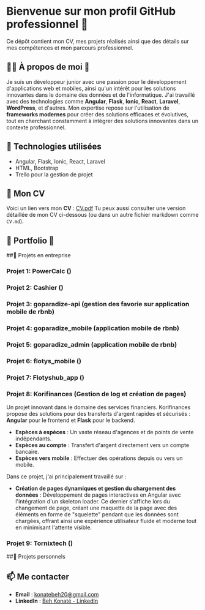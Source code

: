 # Bienvenue sur mon profil GitHub professionnel 👔

Ce dépôt contient mon CV, mes projets réalisés ainsi que des détails sur mes compétences et mon parcours professionnel.

## 🧑‍💻 À propos de moi 💼

Je suis un développeur junior avec une passion pour le développement d'applications web et mobiles, ainsi qu'un intérêt pour les solutions innovantes dans le domaine des données et de l'informatique. J'ai travaillé avec des technologies comme **Angular**, **Flask**, **Ionic**, **React**, **Laravel**, **WordPress**, et d'autres. Mon expertise repose sur l'utilisation de **frameworks modernes** pour créer des solutions efficaces et évolutives, tout en cherchant constamment à intégrer des solutions innovantes dans un contexte professionnel.

## 🌟 Technologies utilisées

- Angular, Flask, Ionic, React, Laravel
- HTML, Bootstrap
- Trello pour la gestion de projet

## 📄 Mon CV

Voici un lien vers mon **CV** : [CV.pdf](assets/CV.pdf)
Tu peux aussi consulter une version détaillée de mon CV ci-dessous (ou dans un autre fichier markdown comme `CV.md`).

## 💼 Portfolio 💼

##💼 Projets en entreprise

### Projet 1: **PowerCalc ()**

<!--
![Screenshot du projet 1](images/screenshot1.jpg)  
Description courte du projet...
-->

### Projet 2: **Cashier ()**

<!--
![Screenshot du projet 1](images/screenshot1.jpg)  
Description courte du projet...
-->

### Projet 3: **goparadize-api (gestion des favorie sur application mobile de rbnb)**

<!--
![Screenshot du projet 1](images/screenshot1.jpg)  
Description courte du projet...
-->

### Projet 4: **goparadize_mobile (application mobile de rbnb)**

<!--
![Screenshot du projet 1](images/screenshot1.jpg)  
Description courte du projet...
-->

### Projet 5: **goparadize_admin (application mobile de rbnb)**

<!--
![Screenshot du projet 1](images/screenshot1.jpg)  
Description courte du projet...
-->

### Projet 6: **flotys_mobile ()**

<!--
![Screenshot du projet 1](images/screenshot1.jpg)  
Description courte du projet...
-->

### Projet 7: **Flotyshub_app ()**

<!--
![Screenshot du projet 1](images/screenshot1.jpg)  
Description courte du projet...
-->

### Projet 8: **Korifinances (Gestion de log et création de pages)**

Un projet innovant dans le domaine des services financiers. Korifinances propose des solutions pour des transferts d'argent rapides et sécurisés : **Angular** pour le frontend et **Flask** pour le backend.

- **Espèces à espèces** : Un vaste réseau d'agences et de points de vente indépendants.
- **Espèces au compte** : Transfert d'argent directement vers un compte bancaire.
- **Espèces vers mobile** : Effectuer des opérations depuis ou vers un mobile.

Dans ce projet, j'ai principalement travaillé sur :

- **Création de pages dynamiques et gestion du chargement des données** : Développement de pages interactives en Angular avec l'intégration d'un skeleton loader. Ce dernier
  s'affiche lors du changement de page, créant une maquette de la page avec des éléments en forme de "squelette" pendant que les données sont chargées, offrant ainsi une
  expérience utilisateur fluide et moderne tout en minimisant l'attente visible.

<!--
![Screenshot du projet 1](images/screenshot1.jpg)  
Description courte du projet...
-->

### Projet 9: **Tornixtech ()**

<!--
![Screenshot du projet 1](images/screenshot1.jpg)  
Description courte du projet...
-->

##💼 Projets personnels

<!--
### Projet 1: **Application de gestion d'équipe (Angular & Flask)**
Un projet complet de gestion d'équipe, où j'ai utilisé **Angular** pour le frontend et **Flask** pour le backend.  
![Screenshot du projet 1](images/screenshot1.jpg)  
Description courte du projet...

### Projet 2: **Plateforme e-commerce (Laravel)**
Création d'un site de commerce électronique avec intégration de paiement sécurisé via **Laravel**.  
![Screenshot du projet 2](images/screenshot2.jpg)  
Description courte du projet...

### Projet 3: **Application mobile de gestion de tâches (Ionic)**
Une application mobile pour la gestion de tâches en temps réel.  
![Screenshot du projet 3](images/screenshot3.jpg)  
Description courte du projet...
-->

## 📫 Me contacter

- **Email** : [konatebeh20@gmail.com](mailto:konatebeh20@gmail.com)
- **LinkedIn** : [Beh Konaté - LinkedIn](https://linkedin.com/in/beh-konaté-8804b7220)

<!--
## Hi there 👋
-->

<!--
**konatebeh20/konatebeh20** is a ✨ _special_ ✨ repository because its `README.md` (this file) appears on your GitHub profile.

Here are some ideas to get you started:

- 🔭 I’m currently working on ...
- 🌱 I’m currently learning ...
- 👯 I’m looking to collaborate on ...
- 🤔 I’m looking for help with ...
- 💬 Ask me about ...
- 📫 How to reach me: ...
- 😄 Pronouns: ...
- ⚡ Fun fact: ...
-->
